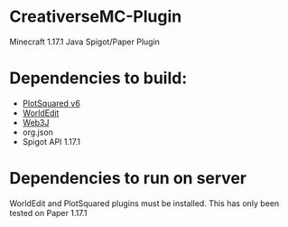 # CreativerseMC-Plugin
Minecraft 1.17.1 Java Spigot/Paper Plugin

# Dependencies to build:
- [PlotSquared v6](https://github.com/IntellectualSites/PlotSquared)
- [WorldEdit](https://github.com/EngineHub/WorldEdit)
- [Web3J](https://github.com/web3j/web3j)
- org.json
- Spigot API 1.17.1

# Dependencies to run on server
WorldEdit and PlotSquared plugins must be installed. This has only been tested on Paper 1.17.1
